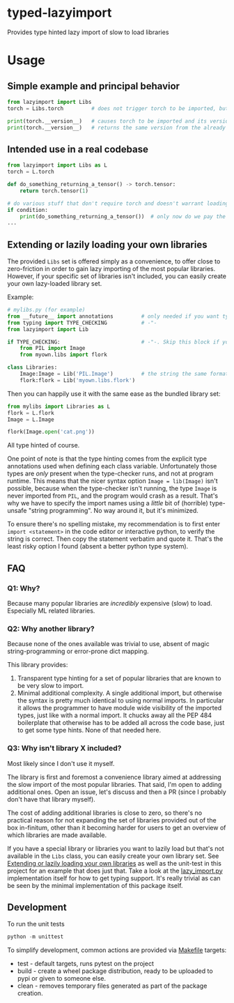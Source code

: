 
# typed-lazyimport

Provides type hinted lazy import of slow to load libraries

# Usage

## Simple example and principal behavior

```python
from lazyimport import Libs
torch = Libs.torch         # does not trigger torch to be imported, but torch is still a typed variable

print(torch.__version__)   # causes torch to be imported and its version is then returned
print(torch.__version__)   # returns the same version from the already loaded library
```

## Intended use in a real codebase

```python
from lazyimport import Libs as L
torch = L.torch

def do_something_returning_a_tensor() -> torch.tensor:
    return torch.tensor(1)

# do various stuff that don't require torch and doesn't warrant loading it.
if condition:
    print(do_something_returning_a_tensor())  # only now do we pay the price for importing torch, since it adds value.
...
```

## Extending or lazily loading your own libraries

The provided `Libs` set is offered simply as a convenience, to offer close to zero-friction in order to gain lazy
importing of the most popular libraries. However, if your specific set of libraries isn't included, you can easily
create your own lazy-loaded library set.

Example:

```python
# mylibs.py (for example)
from __future__ import annotations         # only needed if you want type hints
from typing import TYPE_CHECKING           # -"-
from lazyimport import Lib

if TYPE_CHECKING:                          # -"-. Skip this block if you don't need type hints.
    from PIL import Image
    from myown.libs import flork

class Libraries:
    Image:Image = Lib('PIL.Image')         # the string the same format as "import" requires.
    flork:flork = Lib('myown.libs.flork')
```

Then you can happily use it with the same ease as the bundled library set:

```python
from mylibs import Libraries as L
flork = L.flork
Image = L.Image

flork(Image.open('cat.png'))
```

All type hinted of course.

One point of note is that the type hinting comes from the explicit type annotations used when defining each class variable.
Unfortunately those types are _only_ present when the type-checker runs, and not at program runtime.
This means that the nicer syntax option `Image = lib(Image)` isn't possible, because when the type-checker isn't running,
the type `Image` is never imported from `PIL`, and the program would crash as a result. That's why we have to specify the
import names using a _little_ bit of (horrible) type-unsafe "string programming". No way around it, but it's minimized.

To ensure there's no spelling mistake, my recommendation is to first enter `import <statement>` in the code editor or
interactive python, to verify the string is correct. Then copy the statement verbatim and quote it. That's the
least risky option I found (absent a better python type system).

## FAQ

### Q1: Why?

Because many popular libraries are _incredibly_ expensive (slow) to load. Especially ML related libraries.

### Q2: Why another library?

Because none of the ones available was trivial to use, absent of magic string-programming or error-prone dict mapping.

This library provides:

1. Transparent type hinting for a set of popular libraries that are known to be very slow to import.
2. Minimal additional complexity. A single additional import, but otherwise the syntax is pretty much identical to using 
   normal imports. In particular it allows the programmer to have module wide visibility of the imported types, just like
   with a normal import. It chucks away all the PEP 484 boilerplate that otherwise has to be added all across the code
   base, just to get some type hints. None of that needed here.

### Q3: Why isn't library X included?

Most likely since I don't use it myself.

The library is first and foremost a convenience library aimed at addressing the slow import of the most popular libraries. 
That said, I'm open to adding additional ones. Open an issue, let's discuss and then a PR (since I probably don't have
that library myself).

The cost of adding additional libraries is close to zero, so there's no practical reason for not expanding the set of
libraries provided out of the box in-finitum, other than it becoming harder for users to get an overview of which libraries
are made available.

If you have a special library or libraries you want to lazily load but that's not available in the `Libs` class, you can
easily create your own library set. 
See [Extending or lazily loading your own libraries](#extending-or-lazily-loading-your-own-libraries) 
as well as the unit-test in this project for an example that does just that. Take a look at the 
[lazy_import.py](./lazyimport/lazy_import.py) implementation itself for how to get typing support. It's really trivial
as can be seen by the minimal implementation of this package itself.


## Development

To run the unit tests

```python
python -m unittest
```

To simplify development, common actions are provided via [Makefile](Makefile) targets:

* test - default targets, runs pytest on the project
* build - create a wheel package distribution, ready to be uploaded to pypi or given to someone else.
* clean - removes temporary files generated as part of the package creation.
